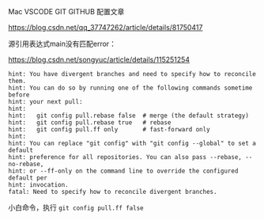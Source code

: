 Mac VSCODE GIT GITHUB 配置文章

https://blog.csdn.net/qq_37747262/article/details/81750417

源引用表达式main没有匹配error：

https://blog.csdn.net/songyuc/article/details/115251254

```
hint: You have divergent branches and need to specify how to reconcile them.
hint: You can do so by running one of the following commands sometime before
hint: your next pull:
hint: 
hint:   git config pull.rebase false  # merge (the default strategy)
hint:   git config pull.rebase true   # rebase
hint:   git config pull.ff only       # fast-forward only
hint: 
hint: You can replace "git config" with "git config --global" to set a default
hint: preference for all repositories. You can also pass --rebase, --no-rebase,
hint: or --ff-only on the command line to override the configured default per
hint: invocation.
fatal: Need to specify how to reconcile divergent branches.
```

小白命令，执行 `git config pull.ff false`
